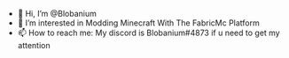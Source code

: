- 👋 Hi, I’m @Blobanium
- 👀 I’m interested in Modding Minecraft With The FabricMc Platform
- 📫 How to reach me: My discord is Blobanium#4873 if u need to get my attention

<!---
Blobanium/Blobanium is a ✨ special ✨ repository because its `README.md` (this file) appears on your GitHub profile.
You can click the Preview link to take a look at your changes.
--->
